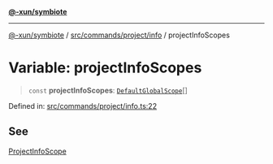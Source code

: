 [**@-xun/symbiote**](../../../../../README.md)

***

[@-xun/symbiote](../../../../../README.md) / [src/commands/project/info](../README.md) / projectInfoScopes

# Variable: projectInfoScopes

> `const` **projectInfoScopes**: [`DefaultGlobalScope`](../../../../configure/enumerations/DefaultGlobalScope.md)[]

Defined in: [src/commands/project/info.ts:22](https://github.com/Xunnamius/symbiote/blob/e3c8f9ab2680e6eaa30465c77954050484c7c41e/src/commands/project/info.ts#L22)

## See

[ProjectInfoScope](../../../../configure/enumerations/DefaultGlobalScope.md)
